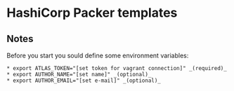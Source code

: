 
# HashiCorp Packer templates


## Notes


Before you start you sould define some environment variables:

    * export ATLAS_TOKEN="[set token for vagrant connection]" _(required)_
    * export AUTHOR_NAME="[set name]" _(optional)_
    * export AUTHOR_EMAIL="[set e-mail]" _(optional)_

